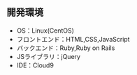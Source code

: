 ## 開発環境
- OS：Linux(CentOS)
- フロントエンド：HTML,CSS,JavaScript
- バックエンド：Ruby,Ruby on Rails
- JSライブラリ：jQuery
- IDE：Cloud9